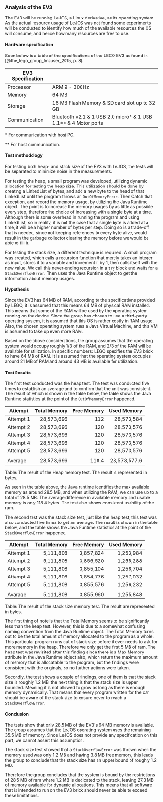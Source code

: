 ### Analysis of the EV3 
The EV3 will be running LeJOS, a Linux derivative, as its operating system. As the actual resource usage of LeJOS was not found some experiments will be conducted to identify how much of the available resources the OS will consume, and hence how many resources are free to use.

#### Hardware specification
Seen below is a table of the specifications of the LEGO EV3 as found in [@the_lego_group_lmsuser_2015, p. 8].

| EV3 Specification        |             |
| ------------- |:-------------|
| Processor     | ARM 9 - 300Hz |
| Memory      | 64 MB |
| Storage | 16 MB Flash Memory & SD card slot up to 32 GB |
| Communication | Bluetooth v2.1 & 1 USB 2.0 micro\* & 1 USB 1.1\*\* & 4 Motor ports |

\* For communication with host PC.

\*\* For host communication.

#### Test methodology
For testing both heap- and stack size of the EV3 with LeJOS, the tests will be separated to minimize noise in the measurements.

For testing the heap, a small program was developed, utilizing dynamic allocation for testing the heap size. This utilization should be done by creating a LinkedList of bytes, and add a new byte to the head of that LinkedList until the program throws an `OutOfMemoryError`. Then Catch that exception, and record the memory usage, by utilizing the Java Runtime object. The point is to increase the memory usages by as little as possible every step, therefore the choice of increasing with a single byte at a time. Although there is some overhead in running the program and using LinkedList, so in reality, it is not the case that a single byte is added at a time, it will be a higher number of bytes per step. Doing so is a trade-off that is needed, since not keeping references to every byte alive, would result in the garbage collector clearing the memory before we would be able to fill it.

For testing the stack size, a different technique is required. A small program was created, which calls a recursion function that merely takes an integer as input, stores it to a variable and increment it by 1, then calls itself with the new value. We call this never-ending recursion in a `try` block and waits for a `StackOverflowError`. Then uses the Java Runtime object to get the information about memory usages.

#### Hypothesis
Since the EV3 has 64 MB of RAM, according to the specifications provided by LEGO, it is assumed that this means 64 MB of physical RAM installed. This means that some of the RAM will be used by the operating system running on the device. Since the group has chosen to use a third-party operating system, it is assumed that this OS is rather costly in RAM usage. Also, the chosen operating system runs a Java Virtual Machine, and this VM is assumed to take up even more RAM.

Based on the above considerations, the group assumes that the operating system would occupy roughly 1/3 of the RAM, and 2/3 of the RAM will be available for utilization. In specific numbers: LEGO specifies the EV3 brick to have 64 MB of RAM. It is assumed that the operating system occupies around 21 MB of RAM and around 43 MB is available for utilization.

#### Test Results 
The first test conducted was the heap test. The test was conducted five times to establish an average and to confirm that the unit was consistent. The result of which is shown in the table below, the table shows the Java Runtime statistics at the point of the `OutOfMemoryError` happened.

| Attempt   | Total Memory | Free Memory | Used Memory |
| --------- | --------------------: | ----------: | ----------: | 
| Attempt 1 |              28,573,696 |         112 |    28,573,584 |
| Attempt 2 |              28,573,696 |         120 |    28,573,576 |
| Attempt 3 |              28,573,696 |         120 |    28,573,576 |
| Attempt 4 |              28,573,696 |         120 |    28,573,576 |
| Attempt 5 |              28,573,696 |         120 |    28,573,576 |
|           |                       |             |             |
| Average   |              28,573,696 |       118.4 |  28,573,577.6 |
Table: The result of the Heap memory test. The result is represented in bytes.

As seen in the table above, the Java runtime identifies the max available memory as around 28.5 MB, and when utilizing the RAM, we can use up to a total of 28.5 MB. The average difference in available memory and usable memory is only 118.4 bytes. The test also shows consistent usability of the ram.

The second test was the stack size test, just like the heap test, this test was also conducted five times to get an average. The result is shown in the table below, and the table shows the Java Runtime statistics at the point of the `StackOverflowError` happened.

| Attempt   | Total  Memory | Free Memory | Used Memory |
| ----------- | --------------: | -------------: | --------------: |
| Attempt 1     |     5,111,808 |        3,857,824 |        1,253,984 |
| Attempt 2     |        5,111,808 |        3,856,520 |         1,255,288 |
| Attempt 3     |        5,111,808 |        3,855,104 |         1,256,704 |
| Attempt 4     |        5,111,808 |        3,854,776 |         1,257,032 |
| Attempt 5     |        5,111,808 |        3,855,576 |         1,256,232 |
|                   |                             |              |                   |
| Avarage       |        5,111,808 |        3,855,960 |     1,255,848 |
Table: The result of the stack size memory test. The result are represented in bytes.

The first thing of note is that the Total Memory seems to be significantly less than the heap test. However, this is due to a somewhat confusing naming convention from the Java Runtime object. The Total Memory turns out to be the total amount of memory allocated to the program as a whole. This particular program runs out of stack size before it ever needs to ask for more memory in the heap. Therefore we only get the first 5 MB of ram. The heap test was revisited after this finding since there is a Max Memory attribute in the Java Runtime object also, which return the maximum amount of memory that is allocatable to the program, but the findings were consistent with the originals, so no further actions were taken.

Secondly, the test shows a couple of findings, one of them is that the stack size is roughly 1.2 MB, the next thing is that the stack size is upper bounded. Meaning it is not allowed to grow as long as there is enough memory dynamically. That means that every program written for the car should be aware of the stack size to ensure never to reach a `StackOverflowError`.

#### Conclusion
The tests show that only 28.5 MB of the EV3's 64 MB memory is available. The group assumes that the LeJOS operating system uses the remaining 35.5 MB of memory. Since LeJOS does not provide any specification on this part, we cannot assert this assumption.

The stack size test showed that a `StackOverflowError` was thrown when the memory used was only 1.2 MB and having 3.8 MB free memory, this leads the group to conclude that the stack size has an upper bound of roughly 1.2 MB.

Therefore the group concludes that the system is bound by the restrictions of 28.5 MB of ram where 1.2 MB is dedicated to the stack, leaving 27.3 MB of memory available for dynamic allocations. This means that all software that is intended to run on the EV3 brick should never be able to exceed these limitations.
